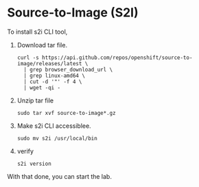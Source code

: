 # Source-to-Image (S2I)

To install s2i CLI tool,

1. Download tar file.

    ```console
    curl -s https://api.github.com/repos/openshift/source-to-image/releases/latest \
      | grep browser_download_url \
      | grep linux-amd64 \
      | cut -d '"' -f 4 \
      | wget -qi -
    ```

1. Unzip tar file

    ```console
    sudo tar xvf source-to-image*.gz
    ```

1. Make s2i CLI accessiblee.

    ```console
    sudo mv s2i /usr/local/bin
    ```

1. verify

    ```console
    s2i version  
    ```

With that done, you can start the lab.
